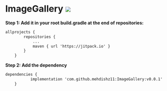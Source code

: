 # ImageGallery  [![](https://jitpack.io/v/mehdishz11/ImageGallery.svg)](https://jitpack.io/#mehdishz11/ImageGallery)



**Step 1: Add it in your root build.gradle at the end of repositories:**
```xml
allprojects {
		repositories {
			...
			maven { url 'https://jitpack.io' }
		}
	}
```
**Step 2: Add the dependency**
```xml
dependencies {
	       implementation 'com.github.mehdishz11:ImageGallery:v0.0.1'
	}
```
